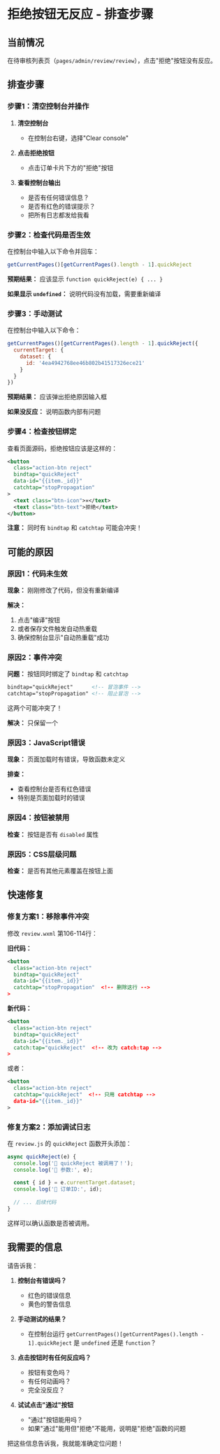 # 拒绝按钮无反应 - 排查步骤

## 当前情况

在待审核列表页（`pages/admin/review/review`），点击"拒绝"按钮没有反应。

## 排查步骤

### 步骤1：清空控制台并操作

1. **清空控制台**
   - 在控制台右键，选择"Clear console"

2. **点击拒绝按钮**
   - 点击订单卡片下方的"拒绝"按钮

3. **查看控制台输出**
   - 是否有任何错误信息？
   - 是否有红色的错误提示？
   - 把所有日志都发给我看

### 步骤2：检查代码是否生效

在控制台中输入以下命令并回车：

```javascript
getCurrentPages()[getCurrentPages().length - 1].quickReject
```

**预期结果：** 应该显示 `function quickReject(e) { ... }`

**如果显示 `undefined`：** 说明代码没有加载，需要重新编译

### 步骤3：手动测试

在控制台中输入以下命令：

```javascript
getCurrentPages()[getCurrentPages().length - 1].quickReject({
  currentTarget: {
    dataset: {
      id: '4ea4942768ee46b802b41517326ece21'
    }
  }
})
```

**预期结果：** 应该弹出拒绝原因输入框

**如果没反应：** 说明函数内部有问题

### 步骤4：检查按钮绑定

查看页面源码，拒绝按钮应该是这样的：

```xml
<button 
  class="action-btn reject" 
  bindtap="quickReject"
  data-id="{{item._id}}"
  catchtap="stopPropagation"
>
  <text class="btn-icon">✕</text>
  <text class="btn-text">拒绝</text>
</button>
```

**注意：** 同时有 `bindtap` 和 `catchtap` 可能会冲突！

## 可能的原因

### 原因1：代码未生效

**现象：** 刚刚修改了代码，但没有重新编译

**解决：**
1. 点击"编译"按钮
2. 或者保存文件触发自动热重载
3. 确保控制台显示"自动热重载"成功

### 原因2：事件冲突

**问题：** 按钮同时绑定了 `bindtap` 和 `catchtap`

```xml
bindtap="quickReject"      <!-- 冒泡事件 -->
catchtap="stopPropagation" <!-- 阻止冒泡 -->
```

这两个可能冲突了！

**解决：** 只保留一个

### 原因3：JavaScript错误

**现象：** 页面加载时有错误，导致函数未定义

**排查：**
- 查看控制台是否有红色错误
- 特别是页面加载时的错误

### 原因4：按钮被禁用

**检查：** 按钮是否有 `disabled` 属性

### 原因5：CSS层级问题

**检查：** 是否有其他元素覆盖在按钮上面

## 快速修复

### 修复方案1：移除事件冲突

修改 `review.wxml` 第106-114行：

**旧代码：**
```xml
<button 
  class="action-btn reject" 
  bindtap="quickReject"
  data-id="{{item._id}}"
  catchtap="stopPropagation"  <!-- 删除这行 -->
>
```

**新代码：**
```xml
<button 
  class="action-btn reject" 
  bindtap="quickReject"
  data-id="{{item._id}}"
  catch:tap="quickReject"  <!-- 改为 catch:tap -->
>
```

或者：

```xml
<button 
  class="action-btn reject" 
  catchtap="quickReject"  <!-- 只用 catchtap -->
  data-id="{{item._id}}"
>
```

### 修复方案2：添加调试日志

在 `review.js` 的 `quickReject` 函数开头添加：

```javascript
async quickReject(e) {
  console.log('🔴 quickReject 被调用了！');
  console.log('🔴 参数:', e);
  
  const { id } = e.currentTarget.dataset;
  console.log('🔴 订单ID:', id);
  
  // ... 后续代码
}
```

这样可以确认函数是否被调用。

## 我需要的信息

请告诉我：

1. **控制台有错误吗？**
   - 红色的错误信息
   - 黄色的警告信息

2. **手动测试的结果？**
   - 在控制台运行 `getCurrentPages()[getCurrentPages().length - 1].quickReject` 是 `undefined` 还是 `function`？

3. **点击按钮时有任何反应吗？**
   - 按钮有变色吗？
   - 有任何动画吗？
   - 完全没反应？

4. **试试点击"通过"按钮**
   - "通过"按钮能用吗？
   - 如果"通过"能用但"拒绝"不能用，说明是"拒绝"函数的问题

把这些信息告诉我，我就能准确定位问题！

